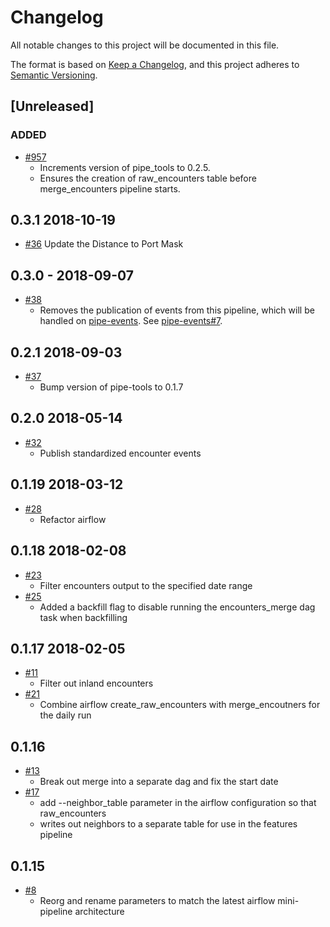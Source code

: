 # Changelog

All notable changes to this project will be documented in this file.

The format is based on [Keep a
Changelog](https://keepachangelog.com/en/1.0.0/), and this project adheres to
[Semantic Versioning](https://semver.org/spec/v2.0.0.html).

## [Unreleased]

### ADDED

  * [#957](https://github.com/GlobalFishingWatch/GFW-Tasks/issues/957)
    * Increments version of pipe_tools to 0.2.5.
    * Ensures the creation of raw_encounters table before merge_encounters pipeline starts.

  ## 0.3.1 2018-10-19
  * [#36](https://github.com/GlobalFishingWatch/encounters_pipeline/pull/36)
    Update the Distance to Port Mask

  ## 0.3.0 - 2018-09-07
  * [#38](https://github.com/GlobalFishingWatch/encounters_pipeline/pull/38)
    * Removes the publication of events from this pipeline, which will be handled on [pipe-events](https://github.com/globalfishingwatch/pipe-events). See [pipe-events#7](https://github.com/GlobalFishingWatch/pipe-events/pull/7).


  ## 0.2.1 2018-09-03
  * [#37](https://github.com/GlobalFishingWatch/encounters_pipeline/pull/37)
    * Bump version of pipe-tools to 0.1.7

  ## 0.2.0 2018-05-14
  * [#32](https://github.com/GlobalFishingWatch/encounters_pipeline/pull/32)
    * Publish standardized encounter events


  ## 0.1.19 2018-03-12
  * [#28](https://github.com/GlobalFishingWatch/encounters_pipeline/pull/28)
    * Refactor airflow


  ## 0.1.18 2018-02-08
  * [#23](https://github.com/GlobalFishingWatch/encounters_pipeline/pull/23)
    * Filter encounters output to the specified date range
  * [#25](https://github.com/GlobalFishingWatch/encounters_pipeline/pull/25)
    * Added a backfill flag to disable running the encounters_merge dag task when backfilling


  ## 0.1.17 2018-02-05
  * [#11](https://github.com/GlobalFishingWatch/encounters_pipeline/pull/11)
    * Filter out inland encounters
  * [#21](https://github.com/GlobalFishingWatch/encounters_pipeline/pull/21)
    * Combine airflow create_raw_encounters with merge_encoutners for the daily run


  ## 0.1.16
  * [#13](https://github.com/GlobalFishingWatch/encounters_pipeline/pull/13)
    * Break out merge into a separate dag and fix the start date
  * [#17](https://github.com/GlobalFishingWatch/encounters_pipeline/pull/17)
    * add --neighbor_table parameter in the airflow configuration so that raw_encounters
    * writes out neighbors to a separate table for use in the features pipeline


  ## 0.1.15
  * [#8](https://github.com/GlobalFishingWatch/encounters_pipeline/pull/8)
    * Reorg and rename parameters to match the latest airflow mini-pipeline architecture
